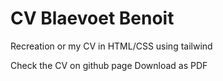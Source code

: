 # CV Blaevoet Benoit

Recreation or my CV in HTML/CSS using tailwind

Check the CV on github page
Download as PDF